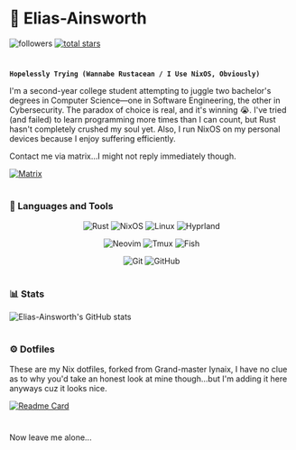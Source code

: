 # 🥀 Elias-Ainsworth

   <p align="left">
         <img alt="followers" title="Follow me on Github" src="https://custom-icon-badges.demolab.com/github/followers/Elias-Ainsworth?color=236ad3&labelColor=1155ba&style=for-the-badge&logo=person-add&label=Follow&logoColor=white"/></a>
      <a href="https://github.com/Elias-Ainsworth?tab=repositories&sort=stargazers">
         <img alt="total stars" title="Total stars on GitHub" src="https://custom-icon-badges.demolab.com/github/stars/Elias-Ainsworth?color=55960c&style=for-the-badge&labelColor=488207&logo=star"/></a>
   </p>
   
#

**`Hopelessly Trying (Wannabe Rustacean / I Use NixOS, Obviously)`**

I'm a second-year college student attempting to juggle two bachelor's degrees in Computer Science—one in Software Engineering, the other in Cybersecurity. The paradox of choice is real, and it's winning 😭. I've tried (and failed) to learn programming more times than I can count, but Rust hasn't completely crushed my soul yet. Also, I run NixOS on my personal devices because I enjoy suffering efficiently.


Contact me via matrix...I might not reply immediately though.
<p align="left">
     <a href="https://matrix.to/#/@pilum-murialis.toge:matrix.org">
    <img alt="Matrix" title="Chat with me on Matrix" src="https://img.shields.io/badge/Matrix-000000?style=for-the-badge&logo=matrix&logoColor=white"/>
</a>

   </p>

#

### 🧰 Languages and Tools

<p align="center">
    <!-- Programming & OS -->
    <img alt="Rust" src="https://img.shields.io/badge/Rust-000000.svg?style=for-the-badge&logo=Rust&logoColor=white"/>
    <img alt="NixOS" src="https://img.shields.io/badge/NixOS-5277C3.svg?style=for-the-badge&logo=NixOS&logoColor=white"/>
    <img alt="Linux" src="https://img.shields.io/badge/Linux-FCC624.svg?style=for-the-badge&logo=Linux&logoColor=black"/>
    <img alt="Hyprland" src="https://img.shields.io/badge/Hyprland-58E1FF.svg?style=for-the-badge&logo=Hyprland&logoColor=black"/>
</p>


<p align="center">
    <!-- Development Tools -->
    <img alt="Neovim" src="https://img.shields.io/badge/Neovim-57A143.svg?style=for-the-badge&logo=Neovim&logoColor=white"/>
    <img alt="Tmux" src="https://img.shields.io/badge/tmux-1BB91F.svg?style=for-the-badge&logo=tmux&logoColor=white"/>
    <img alt="Fish" src="https://img.shields.io/badge/fish%20shell-34C534.svg?style=for-the-badge&logo=fish-shell&logoColor=white"/>
</p>

<p align="center">
    <!-- Version Control -->
    <img alt="Git" src="https://img.shields.io/badge/Git-F05032.svg?style=for-the-badge&logo=Git&logoColor=white"/>
    <img alt="GitHub" src="https://img.shields.io/badge/GitHub-181717.svg?style=for-the-badge&logo=GitHub&logoColor=white"/>
</p>




#

### 📊 Stats

![Elias-Ainsworth's GitHub stats](https://github-readme-stats.vercel.app/api?username=Elias-Ainsworth&show_icons=true&theme=catppuccin_mocha)

<!-- ![GitHub Streak](https://streak-stats.demolab.com?user=Elias-Ainsworth&theme=catppuccin&border_radius=4.5) -->

#

### ⚙️ Dotfiles
These are my Nix dotfiles, forked from Grand-master Iynaix, I have no clue as to why you'd take an honest look at mine though...but I'm adding it here anyways cuz it looks nice.

[![Readme Card](https://github-readme-stats.vercel.app/api/pin/?username=Elias-Ainsworth&repo=dotfiles&theme=catppuccin_mocha)](https://github.com/Elias-Ainsworth/dotfiles)

#

<!--
<details>
 <summary><h3>👨‍💻 Forrest's Coding Journey</h3></summary>
   I started my coding journey as a naive computer science student with a passion to learn everything I could about this programming world - code, unix, linux, theory. And all the while, teaching myself iOS development with a dream to build my own app, but that soon got overshadowed by my desire to excel in Java. A desire that landed me a full-stack software engineering job upon graduation. However, I had another desire I had been pursuing throughout this time - YouTube content creation. I eventually ended up quitting my software engineering job to pursue YouTube full-time, and that has been my focus ever since. But there's something that's always bothered me about my journey - abandoning my dream of building my own app to pursue the safe route, a job. Now I've already taken the leap away from that safety net into this uncomfortable, unexplored world that it being a creator. And it worked out, but again, it became comfortable. It's easier to create a video than go out on a ledge and build my own product. I do have to eat, at the end of the day, but I think it's time. It's time to get uncomfortable again. I have a burning desire to get back on the horse, and fulfill that dream younger me had of building my own app, my own product. And in order to do that, I'll be implmementing a few measures to streamline my YouTube content to focus more time on fulfilling that dream - a dream that I'll be ready to tackle in 2023 due to the measure I'm putting in place now until the end of 2022. Don't wait up, because I'm coming.
-->
[website]: https://fkcodes.com
[youtube]: https://youtube.com/fknight

Now leave me alone...
